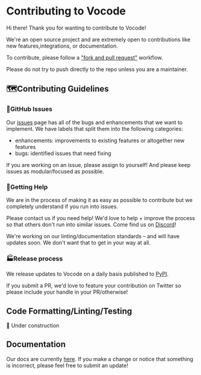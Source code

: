 # Contributing to Vocode

Hi there! Thank you for wanting to contribute to Vocode!

We're an open source project and are extremely open to contributions like new features,integrations, or documentation.

To contribute, please follow a ["fork and pull request"](https://docs.github.com/en/get-started/quickstart/contributing-to-projects) workflow.

Please do not try to push directly to the repo unless you are a maintainer.

## 🗺️Contributing Guidelines

### 🚩GitHub Issues

Our [issues](https://github.com/vocodedev/vocode-python/issues) page has all of the bugs and enhancements that we want to implement. We have labels that split them into the following categories:

- enhancements: improvements to existing features or altogether new features
- bugs: identified issues that need fixing

If you are working on an issue, please assign to yourself! And please keep issues as modular/focused as possible.

### 🙋Getting Help

We are in the process of making it as easy as possible to contribute but we completely understand if you run into issues.

Please contact us if you need help! We'd love to help + improve the process so that others don't run into similar issues. Come find us on [Discord](https://discord.gg/NaU4mMgcnC)!

We're working on our linting/documentation standards – and will have updates soon. We don't want that to get in your way at all.

### 🏭Release process

We release updates to Vocode on a daily basis published to [PyPI](https://pypi.org/project/vocode/).

If you submit a PR, we'd love to feature your contribution on Twitter so please include your handle in your PR/otherwise!

## Code Formatting/Linting/Testing

🚧 Under construction

## Documentation

Our docs are currently [here](https://github.com/vocodedev/docs). If you make a change or notice that something is incorrect, please feel free to submit an update!
